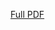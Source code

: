 [Full PDF](https://github.com/cicilapetitesorciere/Modelling-the-Flow-of-Crowds/files/11094288/AMATH_353_Project.pdf)
